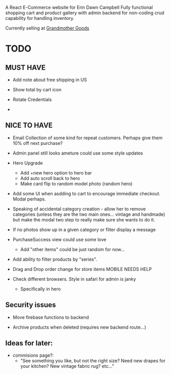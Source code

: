 A React E-Commerce website for Erin Dawn Campbell
Fully functional shopping cart and product gallery with admin backend for non-coding crud capability for handling inventory.

Currently selling at [Grandmother Goods](https://www.gmother.com/) 


# TODO

## MUST HAVE

- Add note about free shipping in US

- Show total by cart icon

- Rotate Credentials

- 


## NICE TO HAVE


- Email Collection of some kind for repeat customers. Perhaps give them 10% off next purchase?

- Admin panel still looks ameture could use some style updates

- Hero Upgrade
    - Add +new hero option to hero bar
    - Add auto scroll back to hero
    - Make card flip to random model photo (random hero)

- Add some UI when asdding to cart to encourage immediate checkout. Modal perhaps.

- Speaking of accidental category creation - allow her to remove categories (unless they are the two main ones... vintage and handmade) but make the modal two step to really make sure she wants to do it.

- If no photos show up in a given category or filter display a message

- PurchaseSuccess view could use some love
    - Add "other items" could be just random for now...

- Add ability to filter products by "series".

- Drag and Drop order change for store items MOBILE NEEDS HELP

- Check different browsers. Style in safari for admin is janky 
    - Specifically in hero

## Security issues

- Move firebase functions to backend

- Archive products when deleted (requires new backend route...)

## Ideas for later:

- commisions page?:
    - "See something you like, but not the right size? Need new drapes for your kitchen? New vintage fabric rug? etc..."
